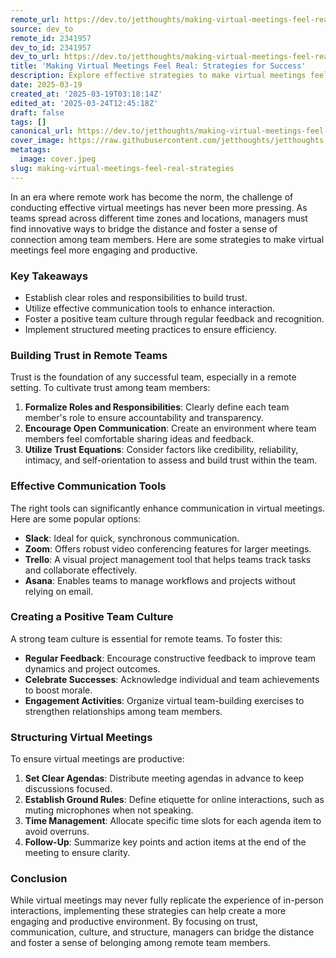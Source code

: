 ```yaml
---
remote_url: https://dev.to/jetthoughts/making-virtual-meetings-feel-real-strategies-for-success-5edk
source: dev_to
remote_id: 2341957
dev_to_id: 2341957
dev_to_url: https://dev.to/jetthoughts/making-virtual-meetings-feel-real-strategies-for-success-5edk
title: 'Making Virtual Meetings Feel Real: Strategies for Success'
description: Explore effective strategies to make virtual meetings feel real and engaging for remote teams. Learn how to build trust, utilize communication tools, and foster a positive team culture.
date: 2025-03-19
created_at: '2025-03-19T03:18:14Z'
edited_at: '2025-03-24T12:45:18Z'
draft: false
tags: []
canonical_url: https://dev.to/jetthoughts/making-virtual-meetings-feel-real-strategies-for-success-5edk
cover_image: https://raw.githubusercontent.com/jetthoughts/jetthoughts.github.io/master/content/blog/making-virtual-meetings-feel-real-strategies/cover.jpeg
metatags:
  image: cover.jpeg
slug: making-virtual-meetings-feel-real-strategies
---
```

In an era where remote work has become the norm, the challenge of conducting effective virtual meetings has never been more pressing. As teams spread across different time zones and locations, managers must find innovative ways to bridge the distance and foster a sense of connection among team members. Here are some strategies to make virtual meetings feel more engaging and productive.

### Key Takeaways

*   Establish clear roles and responsibilities to build trust.
*   Utilize effective communication tools to enhance interaction.
*   Foster a positive team culture through regular feedback and recognition.
*   Implement structured meeting practices to ensure efficiency.

### Building Trust in Remote Teams

Trust is the foundation of any successful team, especially in a remote setting. To cultivate trust among team members:

1.  **Formalize Roles and Responsibilities**: Clearly define each team member's role to ensure accountability and transparency.
2.  **Encourage Open Communication**: Create an environment where team members feel comfortable sharing ideas and feedback.
3.  **Utilize Trust Equations**: Consider factors like credibility, reliability, intimacy, and self-orientation to assess and build trust within the team.

### Effective Communication Tools

The right tools can significantly enhance communication in virtual meetings. Here are some popular options:

*   **Slack**: Ideal for quick, synchronous communication.
*   **Zoom**: Offers robust video conferencing features for larger meetings.
*   **Trello**: A visual project management tool that helps teams track tasks and collaborate effectively.
*   **Asana**: Enables teams to manage workflows and projects without relying on email.

### Creating a Positive Team Culture

A strong team culture is essential for remote teams. To foster this:

*   **Regular Feedback**: Encourage constructive feedback to improve team dynamics and project outcomes.
*   **Celebrate Successes**: Acknowledge individual and team achievements to boost morale.
*   **Engagement Activities**: Organize virtual team-building exercises to strengthen relationships among team members.

### Structuring Virtual Meetings

To ensure virtual meetings are productive:

1.  **Set Clear Agendas**: Distribute meeting agendas in advance to keep discussions focused.
2.  **Establish Ground Rules**: Define etiquette for online interactions, such as muting microphones when not speaking.
3.  **Time Management**: Allocate specific time slots for each agenda item to avoid overruns.
4.  **Follow-Up**: Summarize key points and action items at the end of the meeting to ensure clarity.

### Conclusion

While virtual meetings may never fully replicate the experience of in-person interactions, implementing these strategies can help create a more engaging and productive environment. By focusing on trust, communication, culture, and structure, managers can bridge the distance and foster a sense of belonging among remote team members.
